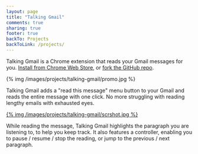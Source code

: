 ```yaml
---
layout: page
title: "Talking Gmail"
comments: true
sharing: true
footer: true
backTo: Projects
backToLink: /projects/
---
```


Talking Gmail is a Chrome extension that reads your Gmail messages for you. [Install from Chrome Web Store](https://chrome.google.com/webstore/detail/talking-gmail/cgbcmpomlglaoledgjlnamdfgfghflan), or [fork the GitHub repo](https://github.com/scottcheng/talking-gmail).

{% img /images/projects/talking-gmail/promo.jpg %}

Talking Gmail adds a "read this message" menu button to your Gmail and reads the entire message with one click. No more struggling with reading lengthy emails with exhausted eyes.

[{% img /images/projects/talking-gmail/scrshot.jpg %}](/images/projects/talking-gmail/scrshot.jpg)

While reading the message, Talking Gmail highlights the paragraph you are listening to, to help you keep track. It also features a controller, enabling you to pause / resume / stop the reading, or jump to the previous / next paragraph.

<script src='/javascripts/libs/jquery.min.js'></script>
<script>
$.noConflict();
jQuery(function($) {
  $('a:has(img)').css('border-bottom', 'none');
});
</script>
